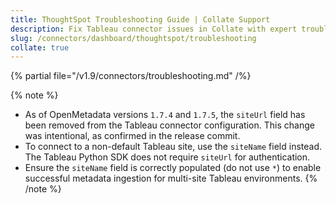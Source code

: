 ```yaml
---
title: ThoughtSpot Troubleshooting Guide | Collate Support
description: Fix Tableau connector issues in Collate with expert troubleshooting guides. Resolve common errors, connection problems, and data ingestion failures fast.
slug: /connectors/dashboard/thoughtspot/troubleshooting
collate: true
---
```


{% partial file="/v1.9/connectors/troubleshooting.md" /%}

{% note %}
- As of OpenMetadata versions `1.7.4` and `1.7.5`, the `siteUrl` field has been removed from the Tableau connector configuration. This change was intentional, as confirmed in the release commit.  
- To connect to a non-default Tableau site, use the `siteName` field instead. The Tableau Python SDK does not require `siteUrl` for authentication.  
- Ensure the `siteName` field is correctly populated (do not use `*`) to enable successful metadata ingestion for multi-site Tableau environments.
{% /note %}
